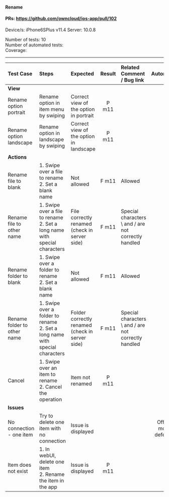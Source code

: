 #### Rename 

#### PRs: https://github.com/owncloud/ios-app/pull/102

Device/s: iPhone6SPlus v11.4
Server: 10.0.8

Number of tests: 10<br>
Number of automated tests: <br>
Coverage: <br>


---

 
| Test Case | Steps | Expected | Result | Related Comment / Bug link | Automated |
| :-------- | :---- | :------- | :----: | :------------------------- | :-------: |
|**View**||||||
| Rename option portrait| Rename option in item menu by swiping | Correct view of the option in portrait | P m11 | | |
| Rename option landscape| Rename option in landscape by swiping | Correct view of the option in landscape | P m11 | | |
|**Actions**||||||
| Rename file to blank | 1. Swipe over a file to rename<br>2. Set a blank name | Not allowed | F m11 | Allowed |
| Rename file to other name | 1. Swipe over a file to rename<br>2. Set a long name with special characters | File correctly renamed (check in server side) | F m11 | Special characters \\ and / are not correctly handled  |
| Rename folder to blank | 1. Swipe over a folder to rename<br>2. Set a blank name | Not allowed | F m11 | Allowed |
| Rename folder to other name | 1. Swipe over a folder to rename<br>2. Set a long name with special characters | Folder correctly renamed (check in server side) | F m11  | Special characters \\ and / are not correctly handled  |
| Cancel | 1. Swipe over an item to rename<br>2. Cancel the operation | Item not renamed | P m11 |  |
|**Issues**||||||
| No connection - one item | Try to delete one item with no connection | Issue is displayed | | | Offline mode deferred |
| Item does not exist | 1. In webUI, delete one item<br>2. Rename the item in the app | Issue is displayed | P m11 | | |